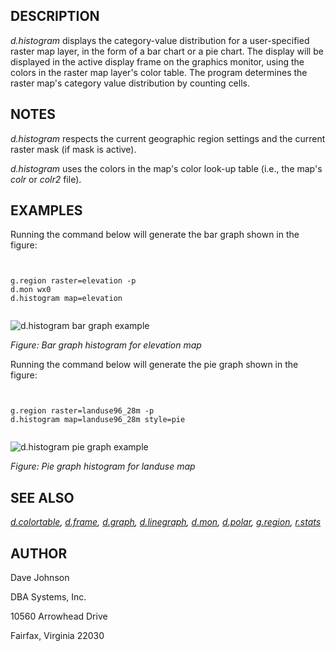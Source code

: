 
## DESCRIPTION

*d.histogram* displays the category-value distribution for a
user-specified raster map layer, in the form of a bar chart or a pie chart.
The display will be displayed in the active display frame on the graphics
monitor, using the colors in the raster map layer's color table. The
program determines the raster map's category value distribution by counting
cells.

## NOTES

*d.histogram* respects the current geographic region settings
and the current raster mask (if mask is active).

*d.histogram* uses the colors in the map's color look-up table
(i.e., the map's *colr* or *colr2* file).

## EXAMPLES

Running the command below will generate the bar graph shown in the figure:

```


g.region raster=elevation -p
d.mon wx0
d.histogram map=elevation


```

![d.histogram bar graph example](d_histogram_bar.png)

*Figure: Bar graph histogram for elevation map*

Running the command below will generate the pie graph shown in the figure:

```


g.region raster=landuse96_28m -p
d.histogram map=landuse96_28m style=pie


```

![d.histogram pie graph example](d_histogram_pie.png)

*Figure: Pie graph histogram for landuse map*

## SEE ALSO

*[d.colortable](d.colortable.html),
[d.frame](d.frame.html),
[d.graph](d.graph.html),
[d.linegraph](d.linegraph.html),
[d.mon](d.mon.html),
[d.polar](d.polar.html),
[g.region](g.region.html),
[r.stats](r.stats.html)*

## AUTHOR

Dave Johnson

 DBA Systems, Inc.

 10560 Arrowhead Drive

 Fairfax, Virginia 22030
